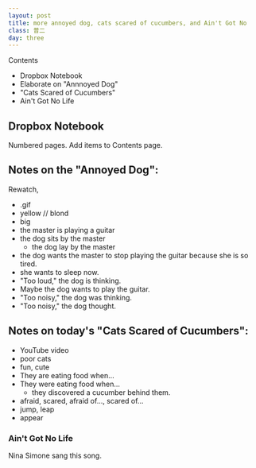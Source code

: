 ```yaml
---
layout: post
title: more annoyed dog, cats scared of cucumbers, and Ain't Got No
class: 普二
day: three
---
```


Contents
- Dropbox Notebook
- Elaborate on "Annnoyed Dog"
- "Cats Scared of Cucumbers"
- Ain't Got No Life

## Dropbox Notebook

Numbered pages.
Add items to Contents page.

## Notes on the "Annoyed Dog":
Rewatch,
- .gif 
- yellow // blond
- big
- the master is playing a guitar
- the dog sits by the master
	- the dog lay by the master
- the dog wants the master to stop playing the guitar because she is so tired.
- she wants to sleep now.
- "Too loud," the dog is thinking.
- Maybe the dog wants to play the guitar.
- "Too noisy," the dog was thinking.
- "Too noisy," the dog thought.

## Notes on today's "Cats Scared of Cucumbers":
- YouTube video
- poor cats
- fun, cute
- They are eating food when...
- They were eating food when...
	- they discovered a cucumber behind them.
- afraid, scared, afraid of..., scared of...
- jump, leap
- appear

### Ain't Got No Life

Nina Simone sang this song.

